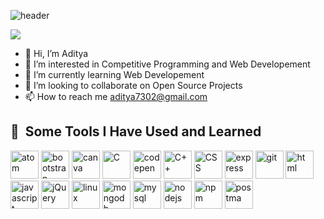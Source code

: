 ![header](https://capsule-render.vercel.app/api?type=waving&color=gradient&height=300&animation=fadeIn&section=header&text=Hello%20Everyone!%20👋&fontSize=90)

![](https://giphy.com/embed/qgQUggAC3Pfv687qPC)





- 👋 Hi, I’m Aditya
- 👀 I’m interested in Competitive Programming and Web Developement
- 🌱 I’m currently learning Web Developement
- 💞️ I’m looking to collaborate on Open Source Projects
- 📫 How to reach me aditya7302@gmail.com

<h2> 🚀 &nbsp;Some Tools I Have Used and Learned</h2>
<p align="left">
<img src="https://cdn.jsdelivr.net/gh/devicons/devicon/icons/atom/atom-original.svg" alt="atom" width="45" height="45" />
<img src="https://cdn.jsdelivr.net/gh/devicons/devicon/icons/bootstrap/bootstrap-original.svg" alt="bootstrap" width="45" height="45" />
<img src="https://cdn.jsdelivr.net/gh/devicons/devicon/icons/canva/canva-original.svg" alt="canva" width="45" height="45" />
<img src="https://cdn.jsdelivr.net/gh/devicons/devicon/icons/c/c-original.svg" alt="C" width="45" height="45"/>
<img src="https://cdn.jsdelivr.net/gh/devicons/devicon/icons/codepen/codepen-plain.svg" alt="codepen" width="45" height="45" />
<img src="https://cdn.jsdelivr.net/gh/devicons/devicon/icons/cplusplus/cplusplus-original.svg" alt="C++" width="45" height="45" />
 <img src="https://cdn.jsdelivr.net/gh/devicons/devicon/icons/css3/css3-original.svg" alt="CSS" width="45" height="45"/>
<img src="https://cdn.jsdelivr.net/gh/devicons/devicon/icons/express/express-original-wordmark.svg" alt="express" width="45" height="45" />
<img src="https://cdn.jsdelivr.net/gh/devicons/devicon/icons/git/git-original.svg" alt="git" width="45" height="45"  />
<img src="https://cdn.jsdelivr.net/gh/devicons/devicon/icons/html5/html5-original.svg" alt="html" width="45" height="45" />
<img src="https://cdn.jsdelivr.net/gh/devicons/devicon/icons/javascript/javascript-original.svg" alt="javascript" width="45" height="45"/>
<img src="https://cdn.jsdelivr.net/gh/devicons/devicon/icons/jquery/jquery-original-wordmark.svg" alt="jQuery" width="45" height="45"/>
<img src="https://cdn.jsdelivr.net/gh/devicons/devicon/icons/linux/linux-original.svg" alt="linux" width="45" height="45"/>
<img src="https://cdn.jsdelivr.net/gh/devicons/devicon/icons/mongodb/mongodb-original.svg" alt="mongodb" width="45" height="45" />
<img src="https://cdn.jsdelivr.net/gh/devicons/devicon/icons/mysql/mysql-original.svg" alt="mysql" width="45" height="45"/>
<img src="https://cdn.jsdelivr.net/gh/devicons/devicon/icons/nodejs/nodejs-original.svg" alt="nodejs" width="45" height="45" />
<img src="https://cdn.jsdelivr.net/gh/devicons/devicon/icons/npm/npm-original-wordmark.svg" alt="npm" width="45" height="45"/>
<img src="https://www.vectorlogo.zone/logos/getpostman/getpostman-icon.svg" alt="postma" width="45" height="45"/>
                  
                           
            
</p>

<!---
aditya7302/aditya7302 is a ✨ special ✨ repository because its `README.md` (this file) appears on your GitHub profile.
You can click the Preview link to take a look at your changes.
--->
